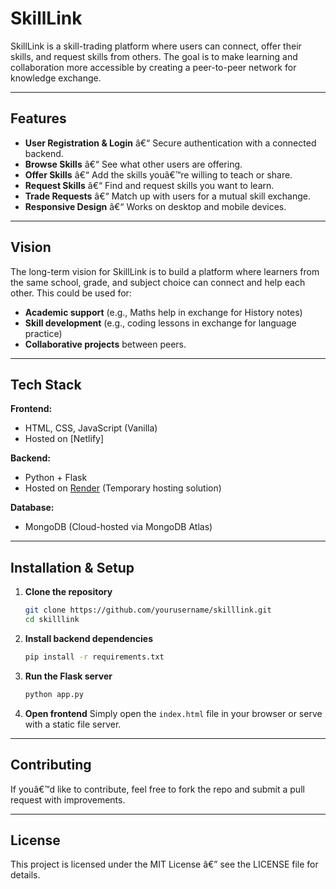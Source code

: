 # SkillLink

SkillLink is a skill-trading platform where users can connect, offer their skills, and request skills from others. The goal is to make learning and collaboration more accessible by creating a peer-to-peer network for knowledge exchange.

---

##  Features

- **User Registration & Login** â€“ Secure authentication with a connected backend.
- **Browse Skills** â€“ See what other users are offering.
- **Offer Skills** â€“ Add the skills youâ€™re willing to teach or share.
- **Request Skills** â€“ Find and request skills you want to learn.
- **Trade Requests** â€“ Match up with users for a mutual skill exchange.
- **Responsive Design** â€“ Works on desktop and mobile devices.

---

##  Vision

The long-term vision for SkillLink is to build a platform where learners from the same school, grade, and subject choice can connect and help each other. This could be used for:

- **Academic support** (e.g., Maths help in exchange for History notes)
- **Skill development** (e.g., coding lessons in exchange for language practice)
- **Collaborative projects** between peers.

---

## Tech Stack

**Frontend:**
- HTML, CSS, JavaScript (Vanilla)
- Hosted on [Netlify]

**Backend:**
- Python + Flask
- Hosted on [Render](https://render.com/) (Temporary hosting solution)

**Database:**
- MongoDB (Cloud-hosted via MongoDB Atlas)

---

## Installation & Setup

1. **Clone the repository**
   ```bash
   git clone https://github.com/yourusername/skilllink.git
   cd skilllink
   ```

2. **Install backend dependencies**
   ```bash
   pip install -r requirements.txt
   ```

3. **Run the Flask server**
   ```bash
   python app.py
   ```

4. **Open frontend**
   Simply open the `index.html` file in your browser or serve with a static file server.

---

## Contributing

If youâ€™d like to contribute, feel free to fork the repo and submit a pull request with improvements.

---

## License

This project is licensed under the MIT License â€” see the LICENSE file for details.
